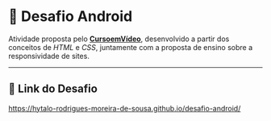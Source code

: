 # 🤖 Desafio Android

Atividade proposta pelo [**CursoemVídeo**](https://www.cursoemvideo.com/sobre/), desenvolvido a partir dos conceitos de _HTML_ e _CSS_, juntamente com a proposta de ensino sobre a responsividade de sites.

---
## 🔗 Link do Desafio
 https://hytalo-rodrigues-moreira-de-sousa.github.io/desafio-android/

